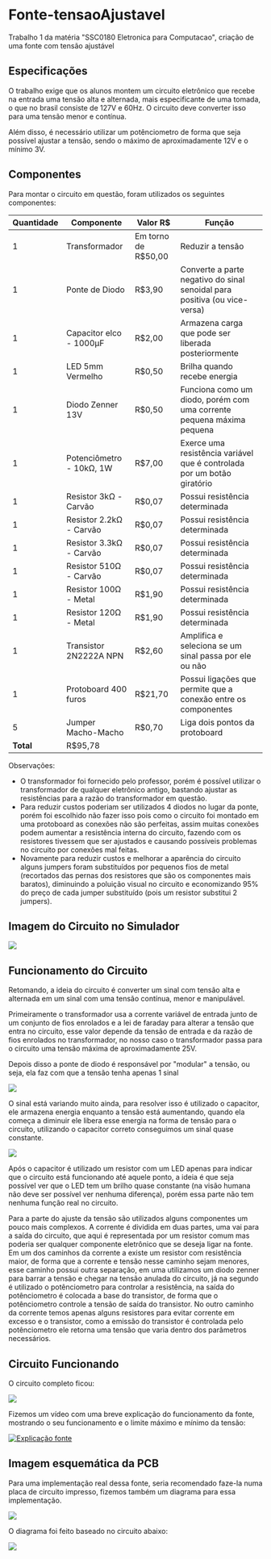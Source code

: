 # Fonte-tensaoAjustavel
Trabalho 1 da matéria "SSC0180 Eletronica para Computacao", criação de uma fonte com tensão ajustável

## Especificações
O trabalho exige que os alunos montem um circuito eletrônico que recebe na entrada uma tensão alta e alternada, mais especificante de uma tomada, o que no brasil consiste de 127V e 60Hz. O circuito deve converter isso para uma tensão menor e contínua.

Além disso, é necessário utilizar um potênciometro de forma que seja possível ajustar a tensão, sendo o máximo de aproximadamente 12V e o mínimo 3V.

## Componentes
Para montar o circuito em questão, foram utilizados os seguintes componentes:

| Quantidade | Componente               | Valor R$            | Função                                                                    |
| ---------- | ------------------------ | ------------------- | ------------------------------------------------------------------------- |
| 1          | Transformador            | Em torno de R$50,00 | Reduzir a tensão                                                          |
| 1          | Ponte de Diodo           | R$3,90              | Converte a parte negativo do sinal senoidal para positiva (ou vice-versa) |
| 1          | Capacitor elco - 1000µF  | R$2,00              | Armazena carga que pode ser liberada posteriormente                       |
| 1          | LED 5mm Vermelho         | R$0,50              | Brilha quando recebe energia                                              |
| 1          | Diodo Zenner 13V         | R$0,50              | Funciona como um diodo, porém com uma corrente pequena máxima pequena     |
| 1          | Potenciômetro - 10kΩ, 1W | R$7,00              | Exerce uma resistência variável que é controlada por um botão giratório   |
| 1          | Resistor 3kΩ - Carvão    | R$0,07              | Possui resistência determinada                                            |
| 1          | Resistor 2.2kΩ - Carvão  | R$0,07              | Possui resistência determinada                                            |
| 1          | Resistor 3.3kΩ - Carvão  | R$0,07              | Possui resistência determinada                                            |
| 1          | Resistor 510Ω - Carvão   | R$0,07              | Possui resistência determinada                                            |
| 1          | Resistor 100Ω - Metal    | R$1,90              | Possui resistência determinada                                            |
| 1          | Resistor 120Ω - Metal    | R$1,90              | Possui resistência determinada                                            |
| 1          | Transistor 2N2222A NPN   | R$2,60              | Amplifica e seleciona se um sinal passa por ele ou não                    |
| 1          | Protoboard 400 furos     | R$21,70             | Possui ligações que permite que a conexão entre os componentes            |
| 5          | Jumper Macho-Macho       | R$0,70              | Liga dois pontos da protoboard                                            |
| **Total**  | R$95,78                  |

Observações: 
- O transformador foi fornecido pelo professor, porém é possível utilizar o transformador de qualquer eletrônico antigo, bastando ajustar as resistências para a razão do transformador em questão.
- Para reduzir custos poderiam ser utilizados 4 diodos no lugar da ponte, porém foi escolhido não fazer isso pois como o circuito foi montado em uma protoboard as conexões não são perfeitas, assim muitas conexões podem aumentar a resistência interna do circuito, fazendo com os resistores tivessem que ser ajustados e causando possíveis problemas no circuito por conexões mal feitas.
- Novamente para reduzir custos e melhorar a aparência do circuito alguns jumpers foram substituídos por pequenos fios de metal (recortados das pernas dos resistores que são os componentes mais baratos), diminuindo a poluição visual no circuito e economizando 95% do preço de cada jumper substituído (pois um resistor substitui 2 jumpers).

## Imagem do Circuito no Simulador

<img src="circuito-falstad.png">

## Funcionamento do Circuito
Retomando, a ideia do circuito é converter um sinal com tensão alta e alternada em um sinal com uma tensão contínua, menor e manipulável.

Primeiramente o transformador usa a corrente variável de entrada junto de um conjunto de fios enrolados e a lei de faraday para alterar a tensão que entra no circuito, esse valor depende da tensão de entrada e da razão de fios enrolados no transformador, no nosso caso o transformador passa para o circuito uma tensão máxima de aproximadamente 25V.

Depois disso a ponte de diodo é responsável por "modular" a tensão, ou seja, ela faz com que a tensão tenha apenas 1 sinal

<img src="diode_bridge-graph-edited.png">
<!-- Fonte: https://byjus.com/physics/bridge-rectifier/ -->

O sinal está variando muito ainda, para resolver isso é utilizado o capacitor, ele armazena energia enquanto a tensão está aumentando, quando ela começa a diminuir ele libera esse energia na forma de tensão para o circuito, utilizando o capacitor correto conseguimos um sinal quase constante.

<img src="capacitor-filter-graph.png">
<!-- Fonte: https://www.physics-and-radio-electronics.com/electronic-devices-and-circuits/rectifier/fullwaverectifierwithfilter.html -->

Após o capacitor é utilizado um resistor com um LED apenas para indicar que o circuito está funcionando até aquele ponto, a ideia é que seja possível ver que o LED tem um brilho quase constante (na visão humana não deve ser possível ver nenhuma diferença), porém essa parte não tem nenhuma função real no circuito.

Para a parte do ajuste da tensão são utilizados alguns componentes um pouco mais complexos.
A corrente é dividida em duas partes, uma vai para a saída do circuito, que aqui é representada por um resistor comum mas poderia ser qualquer componente eletrônico que se deseja ligar na fonte.
Em um dos caminhos da corrente a existe um resistor com resistência maior, de forma que a corrente e tensão nesse caminho sejam menores, esse caminho possui outra separação, em uma utilizamos um diodo zenner para barrar a tensão e chegar na tensão anulada do circuito, já na segundo é utilizado o potênciometro para controlar a resistência, na saída do potênciometro é colocada a base do transistor, de forma que o potênciometro controle a tensão de saída do transistor.
No outro caminho da corrente temos apenas alguns resistores para evitar corrente em excesso e o transistor, como a emissão do transistor é controlada pelo potênciometro ele retorna uma tensão que varia dentro dos parâmetros necessários.

## Circuito Funcionando

O circuito completo ficou:

<img src="circuito-montado.jpeg">

Fizemos um vídeo com uma breve explicação do funcionamento da fonte, mostrando o seu funcionamento e o limite máximo e mínimo da tensão:

[![Explicação fonte](https://img.youtube.com/vi/x-UvqBl3jAs/0.jpg)](https://youtube.com/shorts/x-UvqBl3jAs)

## Imagem esquemática da PCB

Para uma implementação real dessa fonte, seria recomendado faze-la numa placa de circuito impresso, fizemos também um diagrama para essa implementação.

<img src="pcb.jpeg">

O diagrama foi feito baseado no circuito abaixo:

<img src="circuito-eagle.jpeg">